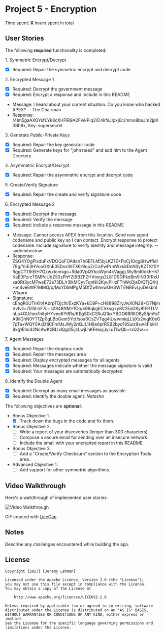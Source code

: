 # Project 5 - Encryption

Time spent: **X** hours spent in total

## User Stories

The following **required** functionality is completed:

1\. Symmetric Encrypt/Decrypt
  * [x]  Required: Repair the symmetric encrypt and decrypt code

2\. Encrypted Message 1
  * [x]  Required: Decrypt the government message
  * [x]  Required: Encrypt a response and include in this README
  * Message: I heard about your current situation. Do you know who hacked APEX? -- The Chairman
  * Response: /4lm5gaAXQYsfLYk8cXHFIR9A2FwkPiq2/D4kfsJlpxj6c/mmo8bsJm2jpX0Bh9x, Key: supersecret

3\. Generate Public-Private Keys
  * [x]  Required: Repair the key generator code
  * [x]  Required: Generate keys for "johnsteed" and add him to the Agent Directory

4\. Asymmetric Encrypt/Decrypt
  * [x]  Required: Repair the asymmetric encrypt and decrypt code

5\. Create/Verify Signature
  * [x]  Required: Repair the create and verify signature code

6\. Encrypted Message 2
  * [x]  Required: Decrypt the message
  * [x]  Required: Verify the message
  * [x]  Required: Include a response message in this README
  * Message: Cannot access APEX from this location. Send new agent codename and public key so I can contact. Encrypt response to protect codename. Include signature to verify identity and message integrity. -- sydneybristow
  * Response: ZSG4YOgPixduFxVDOQoFOAtIah7h6EFLM5bjLKZ1Z+FbCj1Oqg6Hwffid/79g/YcE3HVooGXhE35DvxIhITX6r9cpZ/CisPwPrmWxk8DnN0yKZTKfSYRggCT11hEtH7Gzwxtcmxgo+Rda0VpQYlcoWyn4kVaggLWy9mI0dkhHV/KaE0PzrcTSMPcUdZ53zPhYZt9BZFZHVbxgs2L81DSOPkoBm5iN30fRxUxa0Rt3ycM7weE72s73DL/r3lkMCyvTqnNli2KyuPHzFThWcDjaD/QTjQXtjHm4ve6WF/MMQ/p/MxYDIiMPgM5DfZwhhvwOHSWTENREvLjuDesbhlWkg==
  * Signature: cEngR0UTnKlt4AbrpTDjclh/ExzKYa+kD9P+cH8898ZryJwX0N28+D7NjmVvIvll+70I5hi/F7c+s2848NM+1Oo/x96qkgECVksg+y8V2EaDKy8tFRTLVnLo4GUihnx1n8yHYveo6YtfRs/KEgS0kCS5uQ1kxYBGO6RRltO8y5/jmYaTA9iiGhN0YT1Zp0gLBbGem5Yct/soa6CsZVTqg4iLwwmiqLLbXx2wgK0sO7pTa+WQY0AcD1iCFmMsJWy2riQJL1H9e6prRSB2byd19Sulz8sw4FbkH8xg1Ehn42NcKwKzBLlxlQgG5ijzLwjLhKFesojJyLuTIwQb+rxQ2w==

7\. Agent Messages
  * [x]  Required: Repair the dropbox code
  * [x]  Required: Repair the messages area
  * [x]  Required: Display encrypted messages for all agents
  * [x]  Required: Messages indicate whether the message signature is valid
  * [x]  Required: Your messages are automatically decrypted

8\. Identify the Double Agent
  * [x]  Required: Decrypt as many email messages as possible
  * [x]  Required: Identify the double agent: *Natasha*

The following objectives are **optional**:

* Bonus Objective 1\.
  * [x]  Track down the bugs in the code and fix them.

* Bonus Objective 2\.
  * [ ]  Write a report of your discoveries (longer than 300 characters).
  * [ ]  Compose a secure email for sending over an insecure network.
  * [ ]  Include the email with your encrypted report in this README.

* Bonus Objective 3\.
  * [ ]  Add a "Create/Verify Checksum" section to the Encryption Tools area.

* Advanced Objective 1\.
  * [ ]  Add support for other symmetric algorithms.

## Video Walkthrough

Here's a walkthrough of implemented user stories:

<img src='http://i.imgur.com/link/to/your/gif/file.gif' title='Video Walkthrough' width='' alt='Video Walkthrough' />

GIF created with [LiceCap](http://www.cockos.com/licecap/).

## Notes

Describe any challenges encountered while building the app.

## License

    Copyright [2017] [Jeremy Lehman]

    Licensed under the Apache License, Version 2.0 (the "License");
    you may not use this file except in compliance with the License.
    You may obtain a copy of the License at

        http://www.apache.org/licenses/LICENSE-2.0

    Unless required by applicable law or agreed to in writing, software
    distributed under the License is distributed on an "AS IS" BASIS,
    WITHOUT WARRANTIES OR CONDITIONS OF ANY KIND, either express or implied.
    See the License for the specific language governing permissions and
    limitations under the License.
